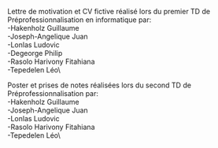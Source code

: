 Lettre de motivation et CV fictive réalisé lors du premier 
TD de Préprofessionnalisation en informatique par:\
-Hakenholz Guillaume\
-Joseph-Angelique Juan\
-Lonlas Ludovic\
-Degeorge Philip\
-Rasolo Harivony Fitahiana\
-Tepedelen Léo\


Poster et prises de notes réalisées lors du second TD de Préprofessionnalisation par:\
-Hakenholz Guillaume\
-Joseph-Angelique Juan\
-Lonlas Ludovic\
-Rasolo Harivony Fitahiana\
-Tepedelen Léo\
